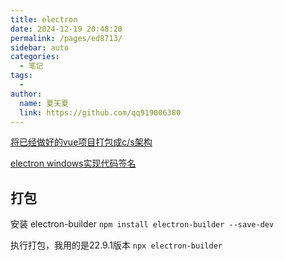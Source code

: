 ```yaml
---
title: electron
date: 2024-12-19 20:48:20
permalink: /pages/ed8713/
sidebar: auto
categories:
  - 笔记
tags:
  - 
author: 
  name: 夏天夏
  link: https://github.com/qq919006380
---
```

[将已经做好的vue项目打包成c/s架构](https://www.cxyzjd.com/article/qq_41579104/107340431)



[electron windows实现代码签名](https://juejin.cn/post/6954925023836504094)

## 打包

安装 electron-builder
`npm install electron-builder --save-dev`

执行打包，我用的是22.9.1版本
`npx electron-builder`



